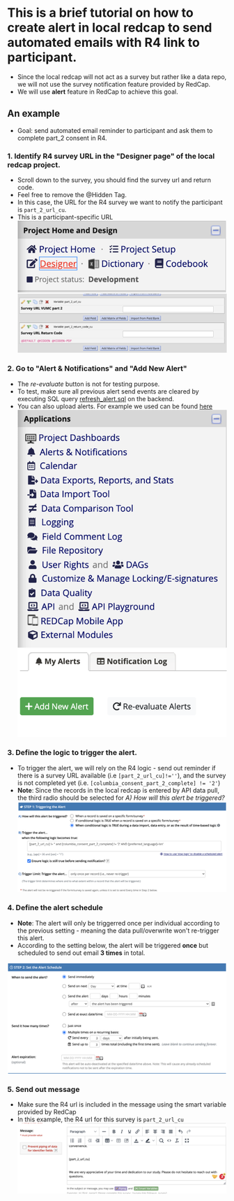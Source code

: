 # This is a brief tutorial on how to create alert in local redcap to send automated emails with R4 link to participant.

- Since the local redcap will not act as a survey but rather like a data repo, we will not use the survey notification feature provided by RedCap. 
- We will use **alert** feature in RedCap to achieve this goal.

## An example
- Goal: send automated email reminder to participant and ask them to complete part_2 consent in R4.

### 1. Identify R4 survey URL in the "Designer page" of the local redcap project. 
- Scroll down to the survey, you should find the survey url and return code.
- Feel free to remove the @Hidden Tag. 
- In this case, the URL for the R4 survey we want to notify the participant is `part_2_url_cu`. 
- This is a participant-specific URL 
![step 1](./Designer.png)
![step 2](./consent_url.png)



### 2. Go to "Alert & Notifications" and "Add New Alert"
- The *re-evaluate* button is not for testing purpose.
- To test, make sure all previous alert send events are cleared by executing SQL query [refresh_alert.sql](./refresh_alert.sql) on the backend.
- You can also upload alerts. For example we used can be found [here](./EIVRecruitmentDatabaseClone3_Alerts_2022-03-17.csv)
![step 3](./alerts.png)
![step 4](./add_new_alert.png)

### 3. Define the logic to trigger the alert. 
- To trigger the alert, we will rely on the R4 logic - send out reminder if there is a survey URL available (i.e `[part_2_url_cu]!=''`), and the survey is not completed yet (i.e. `[columbia_consent_part_2_complete] != '2'`)
- **Note**: Since the records in the local redcap is entered by API data pull, the third radio should be selected for *A) How will this alert be triggered?*
![step 5](./trigger_alert.png)

### 4. Define the alert schedule
- **Note**: The alert will only be triggerred once per individual according to the previous setting - meaning the data pull/overwrite won't re-trigger this alert. 
- According to the setting below, the alert will be triggered **once** but scheduled to send out email **3 times** in total.

![step 6](./set_schedule.png)

### 5. Send out message 
- Make sure the R4 url is included in the message using the smart variable provided by RedCap
- In this example, the R4 url for this survey is `part_2_url_cu`
![step 7](./message.png)
